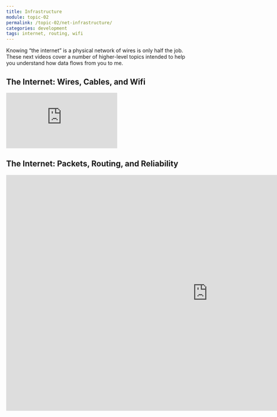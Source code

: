 ```yaml
---
title: Infrastructure
module: topic-02
permalink: /topic-02/net-infrastructure/
categories: development
tags: internet, routing, wifi
---
```


<div class="divider-heading"></div>


Knowing “the internet” is a physical network of wires is only half the job. These next videos cover a number of higher-level topics intended to help you understand how data flows from you to me.


## The Internet: Wires, Cables, and Wifi
<div class="embed-responsive embed-responsive-16by9">
  <iframe class="embed-responsive-item" src="https://www.youtube.com/embed/ZhEf7e4kopM?rel=0&amp;showinfo=0" frameborder="0" allowfullscreen></iframe>
</div>


<div class="divider-pg"></div>


## The Internet: Packets, Routing, and Reliability
<!--<div class="embed-responsive embed-responsive-16by9">
  <iframe class="embed-responsive-item" src="https://www.youtube.com/embed/AYdF7b3nMto?rel=0&amp;showinfo=0" frameborder="0" allowfullscreen></iframe>
</div>-->
<iframe src="https://hcdistancelearning.h5p.com/content/1291102523071755638/embed" width="1088" height="637" frameborder="0" allowfullscreen="allowfullscreen" allow="geolocation *; microphone *; camera *; midi *; encrypted-media *"></iframe><script src="https://hcdistancelearning.h5p.com/js/h5p-resizer.js" charset="UTF-8"></script>
